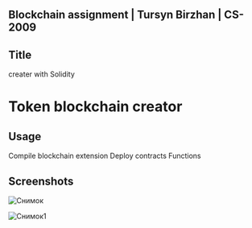 ## Blockchain assignment | Tursyn Birzhan | CS-2009


## Title
creater with Solidity

# Token blockchain creator

## Usage
Compile  blockchain extension
Deploy  contracts
Functions

## Screenshots
 ![Снимок](https://user-images.githubusercontent.com/80056555/193273355-92af6bae-b110-4b9a-9b09-4abeb5ca13c2.PNG)

![Снимок1](https://user-images.githubusercontent.com/80056555/193273363-733c87ba-5f94-432e-a208-2d177e8c549d.PNG)

